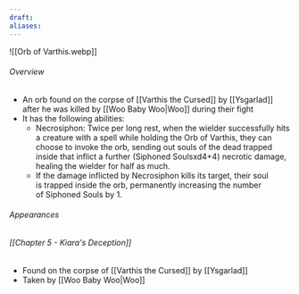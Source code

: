 ```yaml
---
draft: 
aliases:
---
```

![[Orb of Varthis.webp]]
###### Overview
- An orb found on the corpse of [[Varthis the Cursed]] by [[Ysgarlad]] after he was killed by [[Woo Baby Woo|Woo]] during their fight
- It has the following abilities:
	- Necrosiphon: Twice per long rest, when the wielder successfully hits a creature with a spell while holding the Orb of Varthis, they can choose to invoke the orb, sending out souls of the dead trapped inside that inflict a further (Siphoned Soulsxd4+4) necrotic damage, healing the wielder for half as much.
	- If the damage inflicted by Necrosiphon kills its target, their soul is trapped inside the orb, permanently increasing the number of Siphoned Souls by 1.
###### Appearances
###### [[Chapter 5 - Kiara's Deception]]
- Found on the corpse of [[Varthis the Cursed]] by [[Ysgarlad]]
- Taken by [[Woo Baby Woo|Woo]]